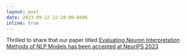 ```yaml
---
layout: post
date: 2023-09-22 22:28:00-0400
inline: true
---
```


Thrilled to share that our paper titled <a href="https://arxiv.org/pdf/2301.12608.pdf"> Evaluating Neuron Interpretation Methods of NLP Models has been accepted at NeurIPS 2023

